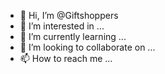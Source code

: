 - 👋 Hi, I’m @Giftshoppers
- 👀 I’m interested in ...
- 🌱 I’m currently learning ...
- 💞️ I’m looking to collaborate on ...
- 📫 How to reach me ...

<!---
Giftshoppers/Giftshoppers is a ✨ special ✨ repository because its `README.md` (this file) appears on your GitHub profile.
You can click the Preview link to take a look at your changes.
--->
